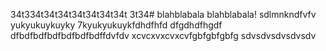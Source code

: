 34t334t34t34t34t34t34t34t 3t34# blahblabala
blahblabala!
sdlmnkndfvfv
yukyukuykuyky
7kyukyukuykfdhdfhfd
dfgdhdfhgdf
dfbdfbdfbdfbdfbdfbdffdvfdv
xcvcxvxcvxcvfgbfgbfgbfg
sdvsdvsdvsdvsdv
